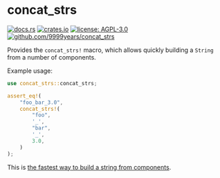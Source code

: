 # concat_strs

[![docs.rs](https://docs.rs/concat_strs/badge.svg)](https://docs.rs/concat_strs/1.0.0/concat_strs/)
[![crates.io](https://img.shields.io/crates/v/concat_strs.svg)](https://crates.io/crates/concat_strs)
[![license: AGPL-3.0](https://img.shields.io/github/license/9999years/concat_strs)](https://www.gnu.org/licenses/agpl-3.0.en.html)
[![github.com/9999years/concat_strs](https://img.shields.io/badge/GitHub-9999years%2Fconcat__strs-blue)](https://github.com/9999years/concat_strs)

Provides the `concat_strs!` macro, which allows quickly building a `String`
from a number of components.

Example usage:

```rust
use concat_strs::concat_strs;

assert_eq!(
    "foo_bar_3.0",
    concat_strs!(
        "foo",
        '_',
        "bar",
        '_',
        3.0,
    )
);
```

This is [the fastest way to build a string from components][concat-benches].

[concat-benches]: https://github.com/hoodie/concatenation_benchmarks-rs